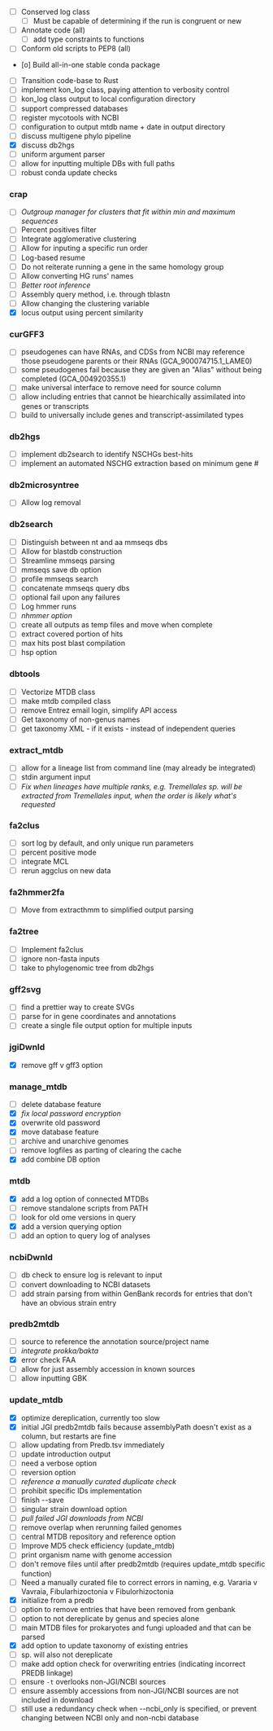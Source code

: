 - [ ] Conserved log class
    - [ ] Must be capable of determining if the run is congruent or new
- [ ] Annotate code (all)
    - [ ] add type constraints to functions
- [ ] Conform old scripts to PEP8 (all)
- [o] Build all-in-one stable conda package
- [ ] Transition code-base to Rust
- [ ] implement kon_log class, paying attention to verbosity control
- [ ] kon_log class output to local configuration directory
- [ ] support compressed databases
- [ ] register mycotools with NCBI
- [ ] configuration to output mtdb name + date in output directory
- [ ] discuss multigene phylo pipeline
- [x] discuss db2hgs
- [ ] uniform argument parser
- [ ] allow for inputting multiple DBs with full paths
- [ ] robust conda update checks

### crap
- [ ] *Outgroup manager for clusters that fit within min and maximum sequences*
- [ ] Percent positives filter
- [ ] Integrate agglomerative clustering
- [ ] Allow for inputing a specific run order
- [ ] Log-based resume
- [ ] Do not reiterate running a gene in the same homology group
- [ ] Allow converting HG runs' names
- [ ] *Better root inference*
- [ ] Assembly query method, i.e. through tblastn
- [ ] Allow changing the clustering variable
- [x] locus output using percent similarity

### curGFF3
- [ ] pseudogenes can have RNAs, and CDSs from NCBI may reference those
  pseudogene parents or their RNAs (GCA_900074715.1_LAME0)
- [ ] some pseudogenes fail because they are given an "Alias" without being
  completed (GCA_004920355.1)
- [ ] make universal interface to remove need for source column
- [ ] allow including entries that cannot be hiearchically assimilated into
  genes or transcripts
- [ ] build to universally include genes and transcript-assimilated types

### db2hgs
- [ ] implement db2search to identify NSCHGs best-hits 
- [ ] implement an automated NSCHG extraction based on minimum gene #

### db2microsyntree
- [ ] Allow log removal

### db2search
- [ ] Distinguish between nt and aa mmseqs dbs
- [ ] Allow for blastdb construction
- [ ] Streamline mmseqs parsing
- [ ] mmseqs save db option
- [ ] profile mmseqs search
- [ ] concatenate mmseqs query dbs
- [ ] optional fail upon any failures
- [ ] Log hmmer runs
- [ ] *nhmmer option*
- [ ] create all outputs as temp files and move when complete
- [ ] extract covered portion of hits
- [ ] max hits post blast compilation
- [ ] hsp option

### dbtools
- [ ] Vectorize MTDB class
- [ ] make mtdb compiled class
- [ ] remove Entrez email login, simplify API access
- [ ] Get taxonomy of non-genus names
- [ ] get taxonomy XML - if it exists - instead of independent queries

### extract_mtdb
- [ ] allow for a lineage list from command line (may already be integrated)
- [ ] stdin argument input
- [ ] *Fix when lineages have multiple ranks, e.g. Tremellales sp. will be
  extracted from Tremellales input, when the order is likely what's requested*

### fa2clus
- [ ] sort log by default, and only unique run parameters
- [ ] percent positive mode
- [ ] integrate MCL
- [ ] rerun aggclus on new data

### fa2hmmer2fa
- [ ] Move from extracthmm to simplified output parsing

### fa2tree
- [ ] Implement fa2clus
- [ ] ignore non-fasta inputs
- [ ] take to phylogenomic tree from db2hgs

### gff2svg
- [ ] find a prettier way to create SVGs
- [ ] parse for in gene coordinates and annotations
- [ ] create a single file output option for multiple inputs

### jgiDwnld
- [x] remove gff v gff3 option

### manage_mtdb
- [ ] delete database feature
- [x] *fix local password encryption*
- [x] overwrite old password
- [x] move database feature
- [ ] archive and unarchive genomes
- [ ] remove logfiles as parting of clearing the cache
- [x] add combine DB option

### mtdb
- [x] add a log option of connected MTDBs
- [ ] remove standalone scripts from PATH
- [ ] look for old ome versions in query
- [x] add a version querying option
- [ ] add an option to query log of analyses

### ncbiDwnld
- [ ] db check to ensure log is relevant to input
- [ ] convert downloading to NCBI datasets
- [ ] add strain parsing from within GenBank records for entries that don't
  have an obvious strain entry

### predb2mtdb
- [ ] source to reference the annotation source/project name
- [ ] *integrate prokka/bakta*
- [x] error check FAA
- [ ] allow for just assembly accession in known sources
- [ ] allow inputting GBK

### update_mtdb
- [x] optimize dereplication, currently too slow
- [x] initial JGI predb2mtdb fails because assemblyPath doesn't exist as a
  column, but restarts are fine
- [ ] allow updating from Predb.tsv immediately
- [ ] update introduction output
- [ ] need a verbose option
- [ ] reversion option
- [ ] *reference a manually curated duplicate check*
- [ ] prohibit specific IDs implementation
- [ ] finish --save
- [ ] singular strain download option
- [ ] *pull failed JGI downloads from NCBI*
- [ ] remove overlap when rerunning failed genomes
- [ ] central MTDB repository and reference option
- [ ] Improve MD5 check efficiency (update_mtdb)
- [ ] print organism name with genome accession
- [ ] don't remove files until after predb2mtdb (requires update_mtdb specific
  function)
- [ ] Need a manually curated file to correct errors in naming, e.g. Vararia v
  Vavraia, Fibularhizoctonia v Fibulorhizoctonia
- [x] initialize from a predb
- [ ] option to remove entries that have been removed from genbank
- [ ] option to not dereplicate by genus and species alone
- [ ] main MTDB files for prokaryotes and fungi uploaded and that can be parsed
- [x] add option to update taxonomy of existing entries
- [ ] sp. will also not dereplicate
- [ ] make add option check for overwriting entries (indicating incorrect PREDB
  linkage)
- [ ] ensure `-t` overlooks non-JGI/NCBI sources
- [ ] ensure assembly accessions from non-JGI/NCBI sources are not included in
  download
- [ ] still use a redundancy check when --ncbi_only is specified, or prevent
  changing between NCBI only and non-ncbi database
